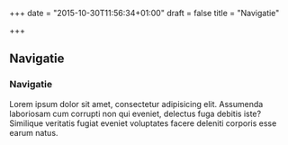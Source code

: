 +++
date = "2015-10-30T11:56:34+01:00"
draft = false
title = "Navigatie"

+++

Navigatie
---------


<div class="panel panel-default">
  <div class="panel-heading">
    <h3 class="panel-title">Navigatie</h3>
  </div>
  <div class="panel-body">
    Lorem ipsum dolor sit amet, consectetur adipisicing elit. Assumenda laboriosam cum corrupti non qui eveniet, delectus fuga debitis iste? Similique veritatis fugiat eveniet voluptates facere deleniti corporis esse earum natus.
  </div>
</div>